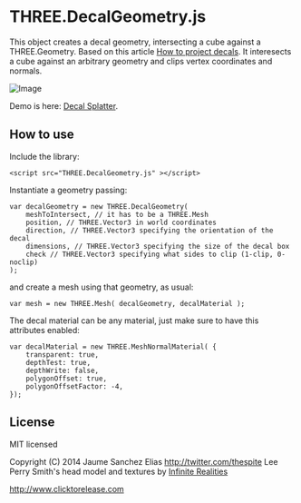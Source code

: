 THREE.DecalGeometry.js
=========================

This object creates a decal geometry, intersecting a cube against a THREE.Geometry. Based on this article [How to project decals](http://blog.wolfire.com/2009/06/how-to-project-decals/). It interesects a cube against an arbitrary geometry and clips vertex coordinates and normals.

![Image](https://raw.githubusercontent.com/spite/THREE.DecalGeometry/master/demo/assets/snapshot.jpg)

Demo is here: [Decal Splatter](http://clicktorelease.com/code/decal-splatter).

How to use
----------

Include the library:
<pre><code>&lt;script src="THREE.DecalGeometry.js" &gt;&lt;/script&gt;</code></pre>

Instantiate a geometry passing:
<pre><code>var decalGeometry = new THREE.DecalGeometry(  
    meshToIntersect, // it has to be a THREE.Mesh
    position, // THREE.Vector3 in world coordinates  
    direction, // THREE.Vector3 specifying the orientation of the decal  
    dimensions, // THREE.Vector3 specifying the size of the decal box  
    check // THREE.Vector3 specifying what sides to clip (1-clip, 0-noclip)  
);</code></pre>

and create a mesh using that geometry, as usual:

<pre><code>var mesh = new THREE.Mesh( decalGeometry, decalMaterial );</pre></code>

The decal material can be any material, just make sure to have this attributes enabled:

<pre><code>var decalMaterial = new THREE.MeshNormalMaterial( {  
    transparent: true, 
	depthTest: true,   
	depthWrite: false,   
	polygonOffset: true,  
	polygonOffsetFactor: -4,   
});</pre></code>

License
-------

MIT licensed

Copyright (C) 2014 Jaume Sanchez Elias http://twitter.com/thespite
Lee Perry Smith's head model and textures by [Infinite Realities](http://www.ir-ltd.net/)

http://www.clicktorelease.com